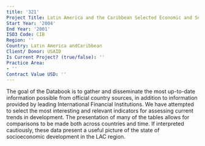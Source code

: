 ```yaml
---
title: '321'
Project Title: Latin America and the Caribbean Selected Economic and Social Data
Start Year: '2004'
End Year: '2001'
ISO3 Code: CIB
Region: ''
Country: Latin America andCaribbean
Client/ Donor: USAID
Is Current Project? (true/false): ''
Practice Area:
- ''
Contract Value USD: ''
---
```


The goal of the Databook is to gather and disseminate the most up-to-date information possible from official country sources, in addition to information provided by leading International Financial Institutions. We have attempted to select the most interesting and relevant indicators for assessing current trends in development. The presentation of many of the tables allows for comparisons to be made both across countries and time. If interpreted cautiously, these data present a useful picture of the state of socioeconomic development in the LAC region.